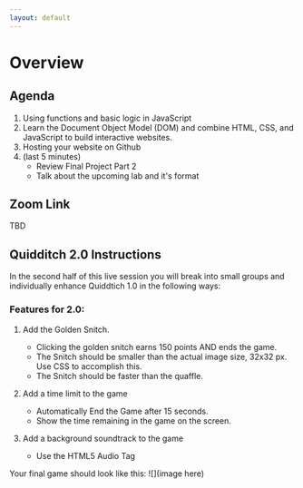 ```yaml
---
layout: default
---
```


# Overview 

## Agenda
1. Using functions and basic logic in JavaScript
2. Learn the Document Object Model (DOM) and combine HTML, CSS, and JavaScript to build interactive websites. 
3. Hosting your website on Github
4. (last 5 minutes)
    - Review Final Project Part 2 
    - Talk about the upcoming lab and it's format

## Zoom Link

TBD

## Quidditch 2.0 Instructions
In the second half of this live session you will break into small groups and individually enhance Quiddtich 1.0 in the following ways:

### Features for 2.0:

1. Add the Golden Snitch.
    * Clicking the golden snitch earns 150 points AND ends the game.
    * The Snitch should be smaller than the actual image size, 32x32 px.  Use CSS to accomplish this.
    * The Snitch should be faster than the quaffle.

2. Add a time limit to the game
    * Automatically End the Game after 15 seconds.
    * Show the time remaining in the game on the screen.

3. Add a background soundtrack to the game
    * Use the HTML5 Audio Tag

Your final game should look like this:
![](image here)
